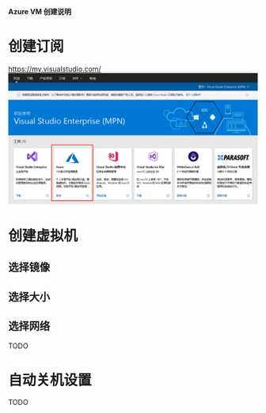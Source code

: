 **Azure VM 创建说明**

# 创建订阅
https://my.visualstudio.com/
![](./images/subscription.png)

# 创建虚拟机
## 选择镜像
## 选择大小
## 选择网络
TODO

# 自动关机设置
TODO
